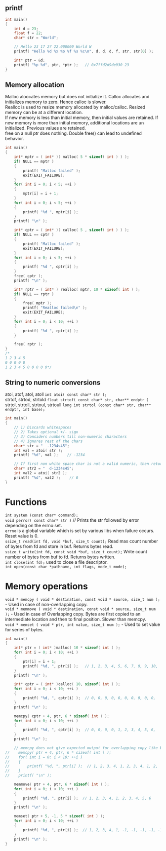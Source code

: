 ## printf
```cpp
int main()
{
    int d = 23;
    float f = 22;
    char* str = "World";

    // Hello 23 17 27 22.000000 World W
    printf( "Hello %d %x %o %f %s %c\n", d, d, d, f, str, str[0] );

    int* ptr = &d;
    printf( "%p %d", ptr, *ptr );   // 0x7ffd2d9de930 23
}
```
## Memory allocation
Malloc aloocates memory but does not initialize it. Calloc allocates and initializes memory to zero. Hence calloc is slower.<br>
Realloc is used to resize memory allocated by malloc/calloc. Resized memory can be at a different location.<br>
If new memory is less than initial memory, then initial values are retained. If new memory is more than initial memory, additional locations are un initialized. Previous values are retained.<br>
free on a null ptr does nothing. Double free() can lead to undefined behavior.<br>
```cpp
int main()
{
    int* mptr = ( int* )( malloc( 5 * sizeof( int ) ) );
    if( NULL == mptr )
    {
        printf( "Malloc failed" );
        exit(EXIT_FAILURE);
    }
    for( int i = 0; i < 5; ++i )
    {
        mptr[i] = i + 1;
    }
    for( int i = 0; i < 5; ++i )
    {
        printf( "%d ", mptr[i] );
    }
    printf( "\n" );

    int* cptr = ( int* )( calloc( 5 , sizeof( int ) ) );
    if( NULL == cptr )
    {
        printf( "Malloc failed" );
        exit(EXIT_FAILURE);
    }
    for( int i = 0; i < 5; ++i )
    {
        printf( "%d ", cptr[i] );
    }
    free( cptr );
    printf( "\n" );

    int* rptr = ( int* ) realloc( mptr, 10 * sizeof( int ) );
    if( NULL == rptr )
    {
        free( mptr );
        printf( "Realloc failed\n" );
        exit(EXIT_FAILURE);
    }
    for( int i = 0; i < 10; ++i )
    {
        printf( "%d ", rptr[i] );
    }

    free( rptr );
}
/*
1 2 3 4 5
0 0 0 0 0
1 2 3 4 5 0 0 0 0 0*/
```

## String to numeric conversions
atoi, atof, atol, atoll `int atoi( const char* str );`<br>
strtof, strtod, strtold `float strtof( const char* str, char** endptr )`<br>
strtol, strtoll, strtoul, strtoull `long int strtol (const char* str, char** endptr, int base);`<br>
```cpp
int main()
{
    // 1) Discards whitespaces
    // 2) Takes optional +/- sign
    // 3) Considers numbers till non-numeric characters
    // 4) Ignores rest of the chars
    char* str = "  -1234s45";
    int val = atoi( str );
    printf( "%d", val );    // -1234

    // If first non white space char is not a valid numeric, then returns zero
    char* str2 = "  d-1234s45";
    int val2 = atoi( str2 );
    printf( "%d", val2 );    // 0
}
```

# Functions
`int system (const char* command);`<br>
`void perror( const char* str )`    // Prints the str followed by error depending on the errno set.<br>
`errno` is a global variable which is set by various libs when failure occurs. Reset value is 0.<br>
`ssize_t read(int fd, void *buf, size_t count);` Read max count number of bytes from fd and store in buf. Returns bytes read.<br>
`ssize_t write(int fd, const void *buf, size_t count);` Write count number of bytes from buf to fd. Returns bytes written.<br>
`int close(int fd);` used to close a file descriptor.<br>
`int open(const char *pathname, int flags, mode_t mode);`


# Memory operations
`void * memcpy ( void * destination, const void * source, size_t num );` - Used in case of non-overlapping copy.<br>
`void * memmove ( void * destination, const void * source, size_t num );` - Used in case of Overlapping copy. Bytes are first copied to an intermediate location and then to final position. Slower than memcpy.<br>
`void * memset ( void * ptr, int value, size_t num );` - Used to set value for series of bytes.<br>
```cpp
int main()
{
    int* ptr = ( int* )malloc( 10 * sizeof( int ) );
    for( int i = 0; i < 10; ++i )
    {
        ptr[i] = i + 1;
        printf( "%d, ", ptr[i] );   // 1, 2, 3, 4, 5, 6, 7, 8, 9, 10,
    }
    printf( "\n" );

    int* cptr = ( int* )calloc( 10, sizeof( int ) );
    for( int i = 0; i < 10; ++i )
    {
        printf( "%d, ", cptr[i] );  // 0, 0, 0, 0, 0, 0, 0, 0, 0, 0,
    }
    printf( "\n" );

    memcpy( cptr + 4, ptr, 6 * sizeof( int ) );
    for( int i = 0; i < 10; ++i )
    {
        printf( "%d, ", cptr[i] );  // 0, 0, 0, 0, 1, 2, 3, 4, 5, 6,
    }
    printf( "\n" );

    // memcpy does not give expected output for overlapping copy like below
//    memcpy( ptr + 4, ptr, 6 * sizeof( int ) );
//    for( int i = 0; i < 10; ++i )
//    {
//        printf( "%d, ", ptr[i] );  // 1, 2, 3, 4, 1, 2, 3, 4, 1, 2,
//    }
//    printf( "\n" );

    memmove( ptr + 4, ptr, 6 * sizeof( int ) );
    for( int i = 0; i < 10; ++i )
    {
        printf( "%d, ", ptr[i] );  // 1, 2, 3, 4, 1, 2, 3, 4, 5, 6
    }
    printf( "\n" );

    memset( ptr + 5, -1, 5 * sizeof( int ) );
    for( int i = 0; i < 10; ++i )
    {
        printf( "%d, ", ptr[i] );  // 1, 2, 3, 4, 1, -1, -1, -1, -1, -1,
    }
    printf( "\n" );
}
```
